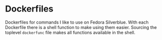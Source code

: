 # Dockerfiles

Dockerfiles for commands I like to use on Fedora Silverblue. With each
Dockerfile there is a shell function to make using them easier. Sourcing
the toplevel `dockerfunc` file makes all functions available in the shell.
